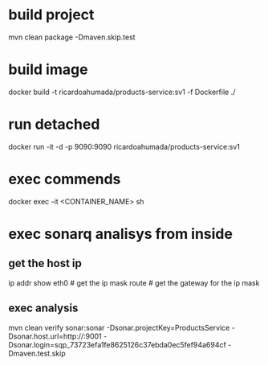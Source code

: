 # build project
mvn clean package -Dmaven.skip.test

# build image
docker build -t ricardoahumada/products-service:sv1 -f Dockerfile ./

# run detached
docker run -it -d -p 9090:9090 ricardoahumada/products-service:sv1

# exec commends
docker exec -it <CONTAINER_NAME> sh

# exec sonarq analisys from inside 
## get the host ip
ip addr show eth0 # get the ip mask
route # get the gateway for the ip mask
## exec analysis
mvn clean verify sonar:sonar -Dsonar.projectKey=ProductsService -Dsonar.host.url=http://<IP>:9001 -Dsonar.login=sqp_73723efa1fe8625126c37ebda0ec5fef94a694cf -Dmaven.test.skip
